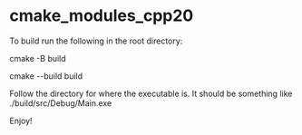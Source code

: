 # cmake_modules_cpp20

To build run the following in the root directory:

cmake -B build

cmake --build build

Follow the directory for where the executable is. It should be something like ./build/src/Debug/Main.exe

Enjoy!
